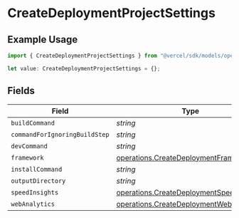 # CreateDeploymentProjectSettings

## Example Usage

```typescript
import { CreateDeploymentProjectSettings } from "@vercel/sdk/models/operations/createdeployment.js";

let value: CreateDeploymentProjectSettings = {};
```

## Fields

| Field                                                                                                | Type                                                                                                 | Required                                                                                             | Description                                                                                          |
| ---------------------------------------------------------------------------------------------------- | ---------------------------------------------------------------------------------------------------- | ---------------------------------------------------------------------------------------------------- | ---------------------------------------------------------------------------------------------------- |
| `buildCommand`                                                                                       | *string*                                                                                             | :heavy_minus_sign:                                                                                   | N/A                                                                                                  |
| `commandForIgnoringBuildStep`                                                                        | *string*                                                                                             | :heavy_minus_sign:                                                                                   | N/A                                                                                                  |
| `devCommand`                                                                                         | *string*                                                                                             | :heavy_minus_sign:                                                                                   | N/A                                                                                                  |
| `framework`                                                                                          | [operations.CreateDeploymentFramework](../../models/operations/createdeploymentframework.md)         | :heavy_minus_sign:                                                                                   | N/A                                                                                                  |
| `installCommand`                                                                                     | *string*                                                                                             | :heavy_minus_sign:                                                                                   | N/A                                                                                                  |
| `outputDirectory`                                                                                    | *string*                                                                                             | :heavy_minus_sign:                                                                                   | N/A                                                                                                  |
| `speedInsights`                                                                                      | [operations.CreateDeploymentSpeedInsights](../../models/operations/createdeploymentspeedinsights.md) | :heavy_minus_sign:                                                                                   | N/A                                                                                                  |
| `webAnalytics`                                                                                       | [operations.CreateDeploymentWebAnalytics](../../models/operations/createdeploymentwebanalytics.md)   | :heavy_minus_sign:                                                                                   | N/A                                                                                                  |